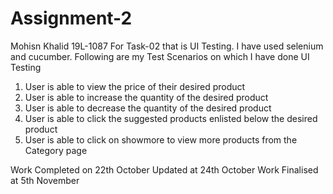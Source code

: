 # Assignment-2
Mohisn Khalid 
19L-1087
For Task-02 that is UI Testing. I have used selenium and cucumber. 
Following are my Test Scenarios on which I have done UI Testing
1)  User is able to view the price of their desired product
2)  User is able to increase the quantity of the desired product
3)  User is able to decrease the quantity of the desired product
4)  User is able to click the suggested products enlisted below the desired product
5)  User is able to click on showmore to view more products from the Category page

Work Completed on 22th October
Updated at 24th October
Work Finalised at 5th November
